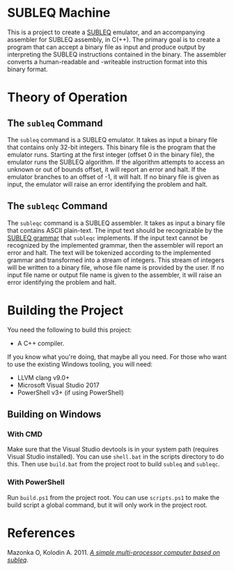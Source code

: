 SUBLEQ Machine
==============

This is a project to create a
[SUBLEQ](https://en.wikipedia.org/wiki/One_instruction_set_computer#Subtract_and_branch_if_less_than_or_equal_to_zero)
emulator, and an accompanying assembler for SUBLEQ assembly, in C(++). The
primary goal is to create a program that can accept a binary file as input and
produce output by interpreting the SUBLEQ instructions contained in the binary.
The assembler converts a human-readable and -writeable instruction format into
this binary format.

# Theory of Operation

## The `subleq` Command

The `subleq` command is a SUBLEQ emulator. It takes as input a binary file that
contains only 32-bit integers. This binary file is the program that the
emulator runs. Starting at the first integer (offset 0 in the binary file), the
emulator runs the SUBLEQ algorithm. If the algorithm attempts to access an
unknown or out of bounds offset, it will report an error and halt. If the
emulator branches to an offset of -1, it will halt. If no binary file is given
as input, the emulator will raise an error identifying the problem and halt.

## The `subleqc` Command

The `subleqc` command is a SUBLEQ assembler. It takes as input a binary file
that contains ASCII plain-text. The input text should be recognizable by the
[SUBLEQ grammar](docs/Grammar.md) that `subleqc` implements. If the input text
cannot be recognized by the implemented grammar, then the assembler will report
an error and halt. The text will be tokenized according to the implemented
grammar and transformed into a stream of integers. This stream of integers will
be written to a binary file, whose file name is provided by the user. If no
input file name or output file name is given to the assembler, it will raise an
error identifying the problem and halt.

# Building the Project

You need the following to build this project:
 -  A C++ compiler.

If you know what you're doing, that maybe all you need. For those who want to
use the existing Windows tooling, you will need:

 -  LLVM clang v9.0+
 -  Microsoft Visual Studio 2017
 -  PowerShell v3+ (if using PowerShell)

## Building on Windows

### With CMD

Make sure that the Visual Studio devtools is in your system path (requires
Visual Studio installed). You can use `shell.bat` in the scripts directory to
do this. Then use `build.bat` from the project root to build `subleq` and
`subleqc`.

### With PowerShell

Run `build.ps1` from the project root. You can use `scripts.ps1` to make the
build script a global command, but it will only work in the project root.

# References

Mazonka O, Kolodin A. 2011. [_A simple multi-processor computer based on
subleq_](https://arxiv.org/ftp/arxiv/papers/1106/1106.2593.pdf).
